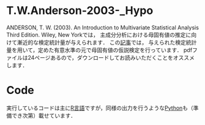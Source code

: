 # T.W.Anderson-2003-_Hypo
ANDERSON, T. W. (2003). An Introduction to Multivariate Statistical Analysis Third Edition. Wiley, New Yorkでは，
主成分分析における母固有値の推定に向けて漸近的な検定統計量が与えられます．
この[記事](https://github.com/ShoShohh/T.W.Anderson-2003-_Hypo/blob/main/Anderson(2003)_Hypo.pdf)では，
与えられた検定統計量を用いて，定めた有意水準の元で母固有値の仮説検定を行っています．
 pdfファイルは24ページあるので，ダウンロードしてお読みいただくことをオススメします．
# Code
実行しているコードは主に[R言語](https://github.com/ShoShohh/T.W.Anderson-2003-_Hypo/tree/main/with%20R)ですが，同様の出力を行うような[Python]()も（準備でき次第）載せています．
